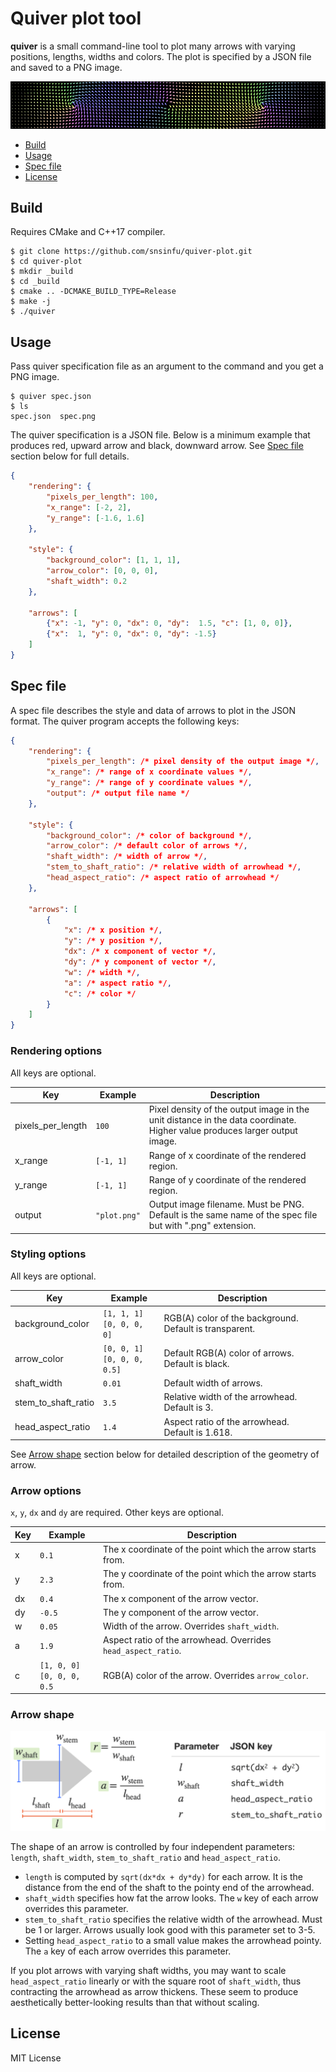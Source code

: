 # Quiver plot tool

**quiver** is a small command-line tool to plot many arrows with varying
positions, lengths, widths and colors. The plot is specified by a JSON file
and saved to a PNG image.

![arrows](doc/sample_3.png)

- [Build](#build)
- [Usage](#usage)
- [Spec file](#spec-file)
- [License](#license)


## Build

Requires CMake and C++17 compiler.

```console
$ git clone https://github.com/snsinfu/quiver-plot.git
$ cd quiver-plot
$ mkdir _build
$ cd _build
$ cmake .. -DCMAKE_BUILD_TYPE=Release
$ make -j
$ ./quiver
```


## Usage

Pass quiver specification file as an argument to the command and you get a
PNG image.

```console
$ quiver spec.json
$ ls
spec.json  spec.png
```

The quiver specification is a JSON file. Below is a minimum example that
produces red, upward arrow and black, downward arrow. See [Spec file](#spec-file)
section below for full details.

```json
{
    "rendering": {
        "pixels_per_length": 100,
        "x_range": [-2, 2],
        "y_range": [-1.6, 1.6]
    },

    "style": {
        "background_color": [1, 1, 1],
        "arrow_color": [0, 0, 0],
        "shaft_width": 0.2
    },

    "arrows": [
        {"x": -1, "y": 0, "dx": 0, "dy":  1.5, "c": [1, 0, 0]},
        {"x":  1, "y": 0, "dx": 0, "dy": -1.5}
    ]
}
```


## Spec file

A spec file describes the style and data of arrows to plot in the JSON format.
The quiver program accepts the following keys:

```json
{
    "rendering": {
        "pixels_per_length": /* pixel density of the output image */,
        "x_range": /* range of x coordinate values */,
        "y_range": /* range of y coordinate values */,
        "output": /* output file name */
    },

    "style": {
        "background_color": /* color of background */,
        "arrow_color": /* default color of arrows */,
        "shaft_width": /* width of arrow */,
        "stem_to_shaft_ratio": /* relative width of arrowhead */,
        "head_aspect_ratio": /* aspect ratio of arrowhead */
    },

    "arrows": [
        {
            "x": /* x position */,
            "y": /* y position */,
            "dx": /* x component of vector */,
            "dy": /* y component of vector */,
            "w": /* width */,
            "a": /* aspect ratio */,
            "c": /* color */ 
        }
    ]
}
```

### Rendering options

All keys are optional.

| Key               | Example      | Description |
|-------------------|--------------|-------------|
| pixels_per_length | `100`        | Pixel density of the output image in the unit distance in the data coordinate. Higher value produces larger output image. |
| x_range           | `[-1, 1]`    | Range of x coordinate of the rendered region. |
| y_range           | `[-1, 1]`    | Range of y coordinate of the rendered region. |
| output            | `"plot.png"` | Output image filename. Must be PNG. Default is the same name of the spec file but with ".png" extension. |

### Styling options

All keys are optional.

| Key                 | Example                         | Description |
|---------------------|---------------------------------|-------------|
| background_color    | `[1, 1, 1]`<br>`[0, 0, 0, 0]`   | RGB(A) color of the background. Default is transparent. |
| arrow_color         | `[0, 0, 1]`<br>`[0, 0, 0, 0.5]` | Default RGB(A) color of arrows. Default is black. |
| shaft_width         | `0.01`                          | Default width of arrows. |
| stem_to_shaft_ratio | `3.5`                           | Relative width of the arrowhead. Default is 3. |
| head_aspect_ratio   | `1.4`                           | Aspect ratio of the arrowhead. Default is 1.618. |

See [Arrow shape](#arrow-shape) section below for detailed description of the
geometry of arrow.

### Arrow options

`x`, `y`, `dx` and `dy` are required. Other keys are optional.

| Key | Example                         | Description |
|-----|---------------------------------|-------------|
| x   | `0.1`                           | The x coordinate of the point which the arrow starts from. |
| y   | `2.3`                           | The y coordinate of the point which the arrow starts from. |
| dx  | `0.4`                           | The x component of the arrow vector. |
| dy  | `-0.5`                          | The y component of the arrow vector. |
| w   | `0.05`                          | Width of the arrow. Overrides `shaft_width`. |
| a   | `1.9`                           | Aspect ratio of the arrowhead. Overrides `head_aspect_ratio`. |
| c   | `[1, 0, 0]`<br>`[0, 0, 0, 0.5`  | RGB(A) color of the arrow. Overrides `arrow_color`. |


### Arrow shape

![Geometry of an arrow](doc/arrow_geometry.png)

The shape of an arrow is controlled by four independent parameters: `length`,
`shaft_width`, `stem_to_shaft_ratio` and `head_aspect_ratio`.

- `length` is computed by `sqrt(dx*dx + dy*dy)` for each arrow. It is the
  distance from the end of the shaft to the pointy end of the arrowhead.
- `shaft_width` specifies how fat the arrow looks. The `w` key of each arrow
  overrides this parameter.
- `stem_to_shaft_ratio` specifies the relative width of the arrowhead. Must
  be 1 or larger. Arrows usually look good with this parameter set to 3-5.
- Setting `head_aspect_ratio` to a small value makes the arrowhead pointy.
  The `a` key of each arrow overrides this parameter.

If you plot arrows with varying shaft widths, you may want to scale
`head_aspect_ratio` linearly or with the square root of `shaft_width`,
thus contracting the arrowhead as arrow thickens. These seem to produce
aesthetically better-looking results than that without scaling.


## License

MIT License
